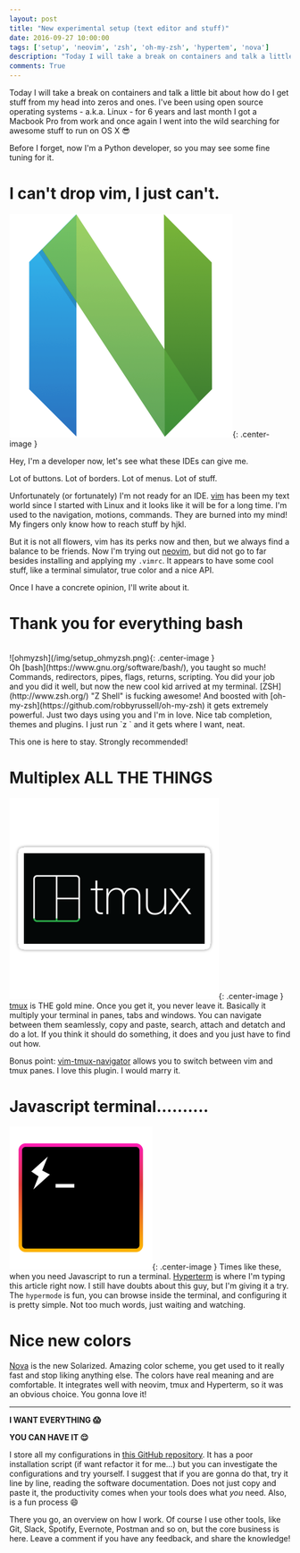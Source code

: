 ```yaml
---
layout: post
title: "New experimental setup (text editor and stuff)"
date: 2016-09-27 10:00:00
tags: ['setup', 'neovim', 'zsh', 'oh-my-zsh', 'hypertem', 'nova']
description: "Today I will take a break on containers and talk a little bit about how do I get stuff from my head into zeros and ones. I've been using open source operating systems - a.k.a. Linux - for 6 years and last month I got a Macbook Pro from work and once again I went into the wild searching for awesome stuff to run on OS X."
comments: True
---
```


Today I will take a break on containers and talk a little bit about how do I get stuff from my head into zeros and ones. I've been using open source operating systems - a.k.a. Linux - for 6 years and last month I got a Macbook Pro from work and once again I went into the wild searching for awesome stuff to run on OS X :sunglasses:

Before I forget, now I'm a Python developer, so you may see some fine tuning for it.

# I can't drop vim, I just can't.
![neovim](/img/setup_neovim.png){: .center-image }

Hey, I'm a developer now, let's see what these IDEs can give me.

Lot of buttons. Lot of borders. Lot of menus. Lot of stuff.

Unfortunately (or fortunately) I'm not ready for an IDE. [vim](http://www.vim.org/) has been my text world since I started with Linux and it looks like it will be for a long time. I'm used to the navigation, motions, commands. They are burned into my mind! My fingers only know how to reach stuff by hjkl.    

But it is not all flowers, vim has its perks now and then, but we always find a balance to be friends. Now I'm trying out [neovim](https://neovim.io/), but did not go to far besides installing and applying my `.vimrc`. It appears to have some cool stuff, like a terminal simulator, true color and a nice API.    

Once I have a concrete opinion, I'll write about it.

# Thank you for everything bash
<br>
![ohmyzsh](/img/setup_ohmyzsh.png){: .center-image }
<br>
Oh [bash](https://www.gnu.org/software/bash/), you taught so much! Commands, redirectors, pipes, flags, returns, scripting. You did your job and you did it well, but now the new cool kid arrived at my terminal. [ZSH](http://www.zsh.org/) "Z Shell" is fucking awesome! And boosted with [oh-my-zsh](https://github.com/robbyrussell/oh-my-zsh) it gets extremely powerful. Just two days using you and I'm in love. Nice tab completion, themes and plugins. I just run `z <one-or-few-chars> <tab>` and it gets where I want, neat.

This one is here to stay. Strongly recommended!

# Multiplex ALL THE THINGS
![tmux](/img/setup_tmux.png){: .center-image }
[tmux](https://tmux.github.io/) is THE gold mine. Once you get it, you never leave it. Basically it multiply your terminal in panes, tabs and windows. You can navigate between them seamlessly, copy and paste, search, attach and detatch and do a lot. If you think it should do something, it does and you just have to find out how.

Bonus point: [vim-tmux-navigator](https://github.com/christoomey/vim-tmux-navigator) allows you to switch between vim and tmux panes. I love this plugin. I would marry it.

# Javascript terminal..........
![hyperterm](/img/setup_hyperterm.png){: .center-image }
Times like these, when you need Javascript to run a terminal. [Hyperterm](https://hyperterm.org/) is where I'm typing this article right now. I still have doubts about this guy, but I'm giving it a try. The `hypermode` is fun, you can browse inside the terminal, and configuring it is pretty simple. Not too much words, just waiting and watching.

# Nice new colors
[Nova](http://www.trevordmiller.com/nova/) is the new Solarized. Amazing color scheme, you get used to it really fast and stop liking anything else. The colors have real meaning and are comfortable. It integrates well with neovim, tmux and Hyperterm, so it was an obvious choice. You gonna love it!

---

**I WANT EVERYTHING :scream:** 

**YOU CAN HAVE IT :relieved:**

I store all my configurations in [this GitHub repository](https://github.com/jonatasbaldin/dotfiles). It has a poor installation script (if want refactor it for me...) but you can investigate the configurations and try yourself. I suggest that if you are gonna do that, try it line by line, reading the software documentation. Does not just copy and paste it, the productivity comes when your tools does what *you* need. Also, is a fun process :smile:

There you go, an overview on how I work. Of course I use other tools, like Git, Slack, Spotify, Evernote, Postman and so on, but the core business is here. Leave a comment if you have any feedback, and share the knowledge!
